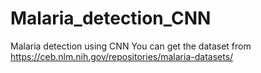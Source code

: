 # Malaria_detection_CNN
Malaria detection using CNN
You can get the dataset from https://ceb.nlm.nih.gov/repositories/malaria-datasets/
